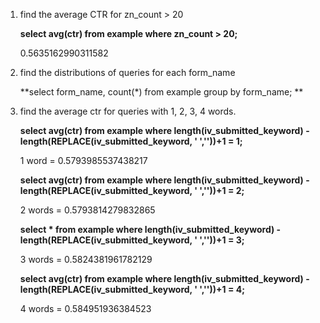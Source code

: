 1. find the average CTR for zn_count > 20

	**select avg(ctr) from example where zn_count > 20;**

	0.5635162990311582

2. find the distributions of queries for each form_name

	**select form_name, count(*) from example group by form_name; **

3. find the average ctr for queries with 1, 2, 3, 4 words.

	**select avg(ctr) from example where length(iv_submitted_keyword) - length(REPLACE(iv_submitted_keyword, ' ',''))+1 = 1;**
	
	1 word =  0.5793985537438217 

 	**select avg(ctr) from example where length(iv_submitted_keyword) - length(REPLACE(iv_submitted_keyword, ' ',''))+1 = 2;**
 	
	2 words = 0.5793814279832865

	**select * from example where length(iv_submitted_keyword) - length(REPLACE(iv_submitted_keyword, ' ',''))+1 = 3;**
		
	3 words = 0.5824381961782129

	**select avg(ctr) from example where length(iv_submitted_keyword) - length(REPLACE(iv_submitted_keyword, ' ',''))+1 = 4;**

	4 words =  0.584951936384523